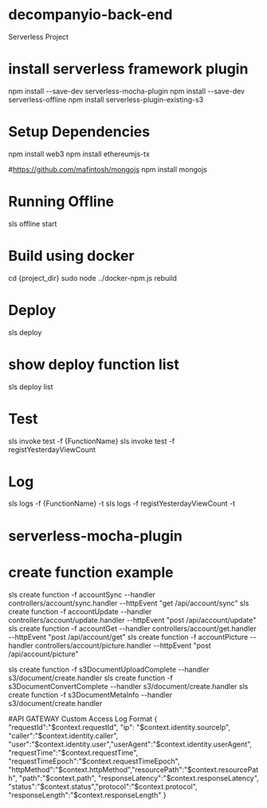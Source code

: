 # decompanyio-back-end
Serverless Project

# install serverless framework plugin
npm install --save-dev serverless-mocha-plugin
npm install --save-dev serverless-offline
npm install serverless-plugin-existing-s3

# Setup Dependencies
npm install web3
npm install ethereumjs-tx

#https://github.com/mafintosh/mongojs
npm install mongojs

# Running Offline
sls offline start

# Build using docker
cd {project_dir}
sudo node ../docker-npm.js rebuild

# Deploy
sls deploy

# show deploy function list
sls deploy list

# Test
sls invoke test -f {FunctionName}
sls invoke test -f registYesterdayViewCount

# Log
sls logs -f {FunctionName}  -t
sls logs -f registYesterdayViewCount  -t

# serverless-mocha-plugin
# create function example
sls create function -f accountSync --handler controllers/account/sync.handler --httpEvent "get /api/account/sync"
sls create function -f accountUpdate --handler controllers/account/update.handler --httpEvent "post /api/account/update"
sls create function -f accountGet --handler controllers/account/get.handler --httpEvent "post /api/account/get"
sls create function -f accountPicture --handler controllers/account/picture.handler --httpEvent "post /api/account/picture"

sls create function -f s3DocumentUploadComplete --handler s3/document/create.handler
sls create function -f s3DocumentConvertComplete --handler s3/document/create.handler
sls create function -f s3DocumentMetaInfo --handler s3/document/create.handler


#API GATEWAY Custom Access Log Format
{ "requestId":"$context.requestId", "ip": "$context.identity.sourceIp", "caller":"$context.identity.caller", "user":"$context.identity.user","userAgent":"$context.identity.userAgent", "requestTime":"$context.requestTime", "requestTimeEpoch":"$context.requestTimeEpoch", "httpMethod":"$context.httpMethod","resourcePath":"$context.resourcePath", "path":"$context.path", "responseLatency":"$context.responseLatency", "status":"$context.status","protocol":"$context.protocol", "responseLength":"$context.responseLength" }